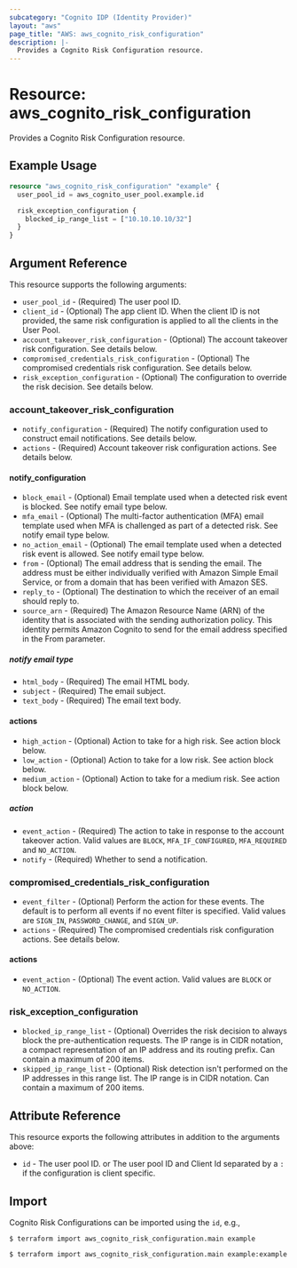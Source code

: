 ```yaml
---
subcategory: "Cognito IDP (Identity Provider)"
layout: "aws"
page_title: "AWS: aws_cognito_risk_configuration"
description: |-
  Provides a Cognito Risk Configuration resource.
---
```


# Resource: aws_cognito_risk_configuration

Provides a Cognito Risk Configuration resource.

## Example Usage

```terraform
resource "aws_cognito_risk_configuration" "example" {
  user_pool_id = aws_cognito_user_pool.example.id

  risk_exception_configuration {
    blocked_ip_range_list = ["10.10.10.10/32"]
  }
}
```

## Argument Reference

This resource supports the following arguments:

* `user_pool_id` - (Required) The user pool ID.
* `client_id` - (Optional) The app client ID. When the client ID is not provided, the same risk configuration is applied to all the clients in the User Pool.
* `account_takeover_risk_configuration` - (Optional) The account takeover risk configuration. See details below.
* `compromised_credentials_risk_configuration` - (Optional) The compromised credentials risk configuration. See details below.
* `risk_exception_configuration` - (Optional) The configuration to override the risk decision. See details below.

### account_takeover_risk_configuration

* `notify_configuration` - (Required) The notify configuration used to construct email notifications. See details below.
* `actions` - (Required) Account takeover risk configuration actions. See details below.

#### notify_configuration

* `block_email` - (Optional) Email template used when a detected risk event is blocked. See notify email type below.
* `mfa_email` - (Optional) The multi-factor authentication (MFA) email template used when MFA is challenged as part of a detected risk. See notify email type below.
* `no_action_email` - (Optional) The email template used when a detected risk event is allowed. See notify email type below.
* `from` - (Optional) The email address that is sending the email. The address must be either individually verified with Amazon Simple Email Service, or from a domain that has been verified with Amazon SES.
* `reply_to` - (Optional) The destination to which the receiver of an email should reply to.
* `source_arn` - (Required) The Amazon Resource Name (ARN) of the identity that is associated with the sending authorization policy. This identity permits Amazon Cognito to send for the email address specified in the From parameter.

##### notify email type

* `html_body` - (Required) The email HTML body.
* `subject` - (Required) The email subject.
* `text_body` - (Required) The email text body.

#### actions

* `high_action` - (Optional) Action to take for a high risk. See action block below.
* `low_action` - (Optional) Action to take for a low risk. See action block below.
* `medium_action` - (Optional) Action to take for a medium risk. See action block below.

##### action

* `event_action` - (Required) The action to take in response to the account takeover action. Valid values are `BLOCK`, `MFA_IF_CONFIGURED`, `MFA_REQUIRED` and `NO_ACTION`.
* `notify` - (Required) Whether to send a notification.

### compromised_credentials_risk_configuration

* `event_filter` - (Optional) Perform the action for these events. The default is to perform all events if no event filter is specified. Valid values are `SIGN_IN`, `PASSWORD_CHANGE`, and `SIGN_UP`.
* `actions` - (Required) The compromised credentials risk configuration actions. See details below.

#### actions

* `event_action` - (Optional) The event action. Valid values are `BLOCK` or `NO_ACTION`.

### risk_exception_configuration

* `blocked_ip_range_list` - (Optional) Overrides the risk decision to always block the pre-authentication requests.
  The IP range is in CIDR notation, a compact representation of an IP address and its routing prefix.
  Can contain a maximum of 200 items.
* `skipped_ip_range_list` - (Optional) Risk detection isn't performed on the IP addresses in this range list.
  The IP range is in CIDR notation.
  Can contain a maximum of 200 items.

## Attribute Reference

This resource exports the following attributes in addition to the arguments above:

* `id` - The user pool ID. or The user pool ID and Client Id separated by a `:` if the configuration is client specific.

## Import

Cognito Risk Configurations can be imported using the `id`, e.g.,

```
$ terraform import aws_cognito_risk_configuration.main example
```

```
$ terraform import aws_cognito_risk_configuration.main example:example
```
